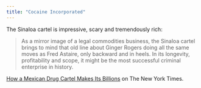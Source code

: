 ```yaml
---
title: "Cocaine Incorporated"
---
```

<p>The Sinaloa cartel is impressive, scary and tremendously rich:</p>
<blockquote><p>
  As a mirror image of a legal commodities business, the Sinaloa cartel brings to mind that old line about Ginger Rogers doing all the same moves as Fred Astaire, only backward and in heels. In its longevity, profitability and scope, it might be the most successful criminal enterprise in history.
</p></blockquote>
<p><a href="http://www.nytimes.com/2012/06/17/magazine/how-a-mexican-drug-cartel-makes-its-billions.html?pagewanted=2">How a Mexican Drug Cartel Makes Its Billions</a> on The New York Times.</p>
